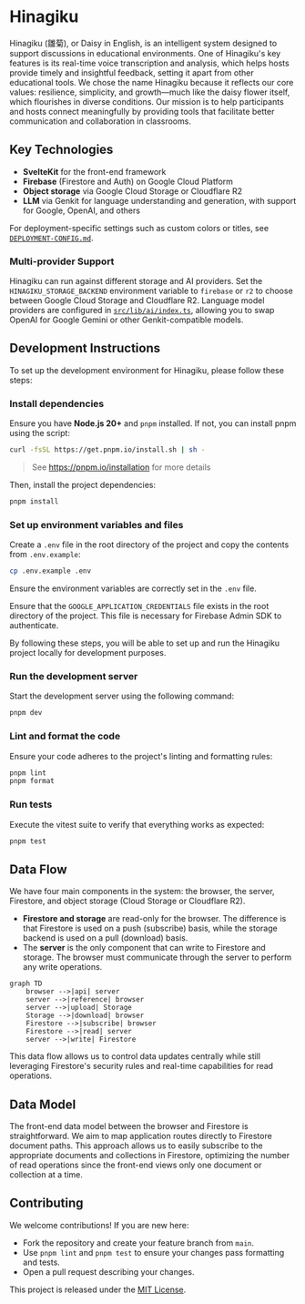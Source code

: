# Hinagiku

Hinagiku (雛菊), or Daisy in English, is an intelligent system designed to support discussions in educational environments. One of Hinagiku's key features is its real-time voice transcription and analysis, which helps hosts provide timely and insightful feedback, setting it apart from other educational tools. We chose the name Hinagiku because it reflects our core values: resilience, simplicity, and growth—much like the daisy flower itself, which flourishes in diverse conditions. Our mission is to help participants and hosts connect meaningfully by providing tools that facilitate better communication and collaboration in classrooms.

## Key Technologies

- **SvelteKit** for the front-end framework
- **Firebase** (Firestore and Auth) on Google Cloud Platform
- **Object storage** via Google Cloud Storage or Cloudflare R2
- **LLM** via Genkit for language understanding and generation, with support for Google, OpenAI, and others

For deployment-specific settings such as custom colors or titles, see [`DEPLOYMENT-CONFIG.md`](DEPLOYMENT-CONFIG.md).

### Multi-provider Support

Hinagiku can run against different storage and AI providers. Set the `HINAGIKU_STORAGE_BACKEND` environment variable to `firebase` or `r2` to choose between Google Cloud Storage and Cloudflare R2. Language model providers are configured in [`src/lib/ai/index.ts`](src/lib/ai/index.ts), allowing you to swap OpenAI for Google Gemini or other Genkit-compatible models.

## Development Instructions

To set up the development environment for Hinagiku, please follow these steps:

### Install dependencies

Ensure you have **Node.js 20+** and `pnpm` installed. If not, you can install pnpm using the script:

```sh
curl -fsSL https://get.pnpm.io/install.sh | sh -
```

> See <https://pnpm.io/installation> for more details

Then, install the project dependencies:

```sh
pnpm install
```

### Set up environment variables and files

Create a `.env` file in the root directory of the project and copy the contents from `.env.example`:

```sh
cp .env.example .env
```

Ensure the environment variables are correctly set in the `.env` file.

Ensure that the `GOOGLE_APPLICATION_CREDENTIALS` file exists in the root directory of the project. This file is necessary for Firebase Admin SDK to authenticate.

By following these steps, you will be able to set up and run the Hinagiku project locally for development purposes.

### Run the development server

Start the development server using the following command:

```sh
pnpm dev
```

### Lint and format the code

Ensure your code adheres to the project's linting and formatting rules:

```sh
pnpm lint
pnpm format
```

### Run tests

Execute the vitest suite to verify that everything works as expected:

```sh
pnpm test
```

## Data Flow

We have four main components in the system: the browser, the server, Firestore, and object storage (Cloud Storage or Cloudflare R2).

- **Firestore and storage** are read-only for the browser. The difference is that Firestore is used on a push (subscribe) basis, while the storage backend is used on a pull (download) basis.
- The **server** is the only component that can write to Firestore and storage. The browser must communicate through the server to perform any write operations.

```mermaid
graph TD
    browser -->|api| server
    server -->|reference| browser
    server -->|upload| Storage
    Storage -->|download| browser
    Firestore -->|subscribe| browser
    Firestore -->|read| server
    server -->|write| Firestore
```

This data flow allows us to control data updates centrally while still leveraging Firestore's security rules and real-time capabilities for read operations.

## Data Model

The front-end data model between the browser and Firestore is straightforward. We aim to map application routes directly to Firestore document paths. This approach allows us to easily subscribe to the appropriate documents and collections in Firestore, optimizing the number of read operations since the front-end views only one document or collection at a time.

## Contributing

We welcome contributions! If you are new here:

- Fork the repository and create your feature branch from `main`.
- Use `pnpm lint` and `pnpm test` to ensure your changes pass formatting and tests.
- Open a pull request describing your changes.

This project is released under the [MIT License](LICENSE).
